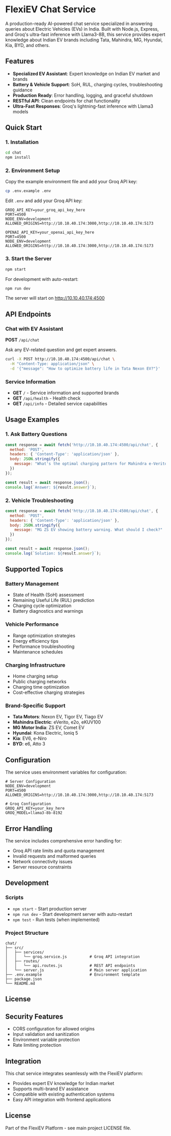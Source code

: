 # FlexiEV Chat Service

A production-ready AI-powered chat service specialized in answering queries about Electric Vehicles (EVs) in India. Built with Node.js, Express, and Groq's ultra-fast inference with Llama3-8B, this service provides expert knowledge about Indian EV brands including Tata, Mahindra, MG, Hyundai, Kia, BYD, and others.

## Features

- **Specialized EV Assistant**: Expert knowledge on Indian EV market and brands
- **Battery & Vehicle Support**: SoH, RUL, charging cycles, troubleshooting guidance
- **Production Ready**: Error handling, logging, and graceful shutdown
- **RESTful API**: Clean endpoints for chat functionality
- **Ultra-Fast Responses**: Groq's lightning-fast inference with Llama3 models

## Quick Start

### 1. Installation

```bash
cd chat
npm install
```

### 2. Environment Setup

Copy the example environment file and add your Groq API key:

```bash
cp .env.example .env
```

Edit `.env` and add your Groq API key:

```env
GROQ_API_KEY=your_groq_api_key_here
PORT=4500
NODE_ENV=development
ALLOWED_ORIGINS=http://10.10.40.174:3000,http://10.10.40.174:5173
```
```env
OPENAI_API_KEY=your_openai_api_key_here
PORT=4500
NODE_ENV=development
ALLOWED_ORIGINS=http://10.10.40.174:3000,http://10.10.40.174:5173
```

### 3. Start the Server

```bash
npm start
```

For development with auto-restart:

```bash
npm run dev
```

The server will start on <http://10.10.40.174:4500>

## API Endpoints

### Chat with EV Assistant

**POST** `/api/chat`

Ask any EV-related question and get expert answers.

```bash
curl -X POST http://10.10.40.174:4500/api/chat \
  -H "Content-Type: application/json" \
  -d '{"message": "How to optimize battery life in Tata Nexon EV?"}'
```

### Service Information

- **GET** `/` - Service information and supported brands
- **GET** `/api/health` - Health check
- **GET** `/api/info` - Detailed service capabilities

## Usage Examples

### 1. Ask Battery Questions

```javascript
const response = await fetch('http://10.10.40.174:4500/api/chat', {
  method: 'POST',
  headers: { 'Content-Type': 'application/json' },
  body: JSON.stringify({
    message: "What's the optimal charging pattern for Mahindra e-Verito?"
  })
});

const result = await response.json();
console.log(`Answer: ${result.answer}`);
```

### 2. Vehicle Troubleshooting

```javascript
const response = await fetch('http://10.10.40.174:4500/api/chat', {
  method: 'POST',
  headers: { 'Content-Type': 'application/json' },
  body: JSON.stringify({
    message: "MG ZS EV showing battery warning. What should I check?"
  })
});

const result = await response.json();
console.log(`Solution: ${result.answer}`);
```

## Supported Topics

### Battery Management
- State of Health (SoH) assessment
- Remaining Useful Life (RUL) prediction
- Charging cycle optimization
- Battery diagnostics and warnings

### Vehicle Performance
- Range optimization strategies
- Energy efficiency tips
- Performance troubleshooting
- Maintenance schedules

### Charging Infrastructure
- Home charging setup
- Public charging networks
- Charging time optimization
- Cost-effective charging strategies

### Brand-Specific Support
- **Tata Motors**: Nexon EV, Tigor EV, Tiago EV
- **Mahindra Electric**: eVerito, e2o, eKUV100
- **MG Motor India**: ZS EV, Comet EV
- **Hyundai**: Kona Electric, Ioniq 5
- **Kia**: EV6, e-Niro
- **BYD**: e6, Atto 3

## Configuration

The service uses environment variables for configuration:

```env
# Server Configuration
NODE_ENV=development
PORT=4500
ALLOWED_ORIGINS=http://10.10.40.174:3000,http://10.10.40.174:5173

# Groq Configuration  
GROQ_API_KEY=your_key_here
GROQ_MODEL=llama3-8b-8192
```

## Error Handling

The service includes comprehensive error handling for:

- Groq API rate limits and quota management
- Invalid requests and malformed queries
- Network connectivity issues
- Server resource constraints

## Development

### Scripts

- `npm start` - Start production server
- `npm run dev` - Start development server with auto-restart
- `npm test` - Run tests (when implemented)

### Project Structure

```text
chat/
├── src/
│   ├── services/
│   │   └── groq.service.js          # Groq API integration
│   ├── routes/
│   │   └── api.routes.js            # REST API endpoints  
│   └── server.js                    # Main server application
├── .env.example                     # Environment template
├── package.json
└── README.md
```

## License

## Security Features

- CORS configuration for allowed origins
- Input validation and sanitization
- Environment variable protection
- Rate limiting protection

## Integration

This chat service integrates seamlessly with the FlexiEV platform:

- Provides expert EV knowledge for Indian market
- Supports multi-brand EV assistance
- Compatible with existing authentication systems
- Easy API integration with frontend applications

## License

Part of the FlexiEV Platform - see main project LICENSE file.